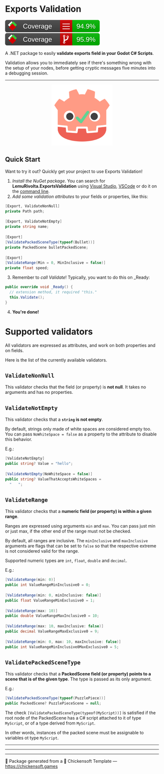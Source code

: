 # Exports Validation

![line coverage][line-coverage] ![branch coverage][branch-coverage]

A .NET package to easily **validate exports field in your Godot C# Scripts**.

Validation allows you to immediately see if there's something wrong with the setup of your nodes, before getting cryptic messages five minutes into a debugging session.

---

<p align="center">
<img alt="ExportsValidation" src="ExportsValidation/icon.svg" width="200">
</p>

## Quick Start

Want to try it out? Quickly get your project to use Exports Validation!

1. *Install the NuGet package*. You can search for **LemuRivolta.ExportsValidation** using [Visual Studio](https://learn.microsoft.com/en-us/nuget/quickstart/install-and-use-a-package-in-visual-studio#nuget-package-manager), [VSCode](https://code.visualstudio.com/docs/csharp/package-management) or do it on the [command line](https://learn.microsoft.com/en-us/nuget/reference/cli-reference/cli-ref-install).
2. *Add some validation attributes* to your fields or properties, like this:
  ```csharp
  [Export, ValidateNonNull]
  private Path path;

  [Export, ValidateNotEmpty]
  private string name;

  [Export]
  [ValidatePackedSceneType(typeof(Bullet))]
  private PackedScene bulletPackedScene;

  [Export]
  [ValidateRange(Min = 0, MinInclusive = false)]
  private float speed;
  ```
3. Remember to *call Validate*! Typically, you want to do this on _Ready:
  ```csharp
  public override void _Ready() {
    // extension method, it required "this."
    this.Validate();
  }
  ```
4. **You're done!**

# Supported validators

All validators are expressed as attributes, and work on both properties and on fields.

Here is the list of the currently available validators.

## `ValidateNonNull`

This validator checks that the field (or property) is **not null**. It takes no arguments and has no properties.

## `ValidateNotEmpty`

This validator checks that a **`string` is not empty**.

By default, strings only made of white spaces are considered empty too. You can pass `NoWhiteSpace = false` as a property to the attribute to disable this behavior.

E.g.:

```csharp
[ValidateNotEmpty]
public string? Value = "hello";

[ValidateNotEmpty(NoWhiteSpace = false)]
public string? ValueThatAcceptsWhiteSpaces =
  "   ";
```

## `ValidateRange`

This validator checks that a **numeric field (or property) is within a given range**.

Ranges are expressed using arguments `min` and `max`. You can pass just min or just max, if the other end of the range must not be checked.

By default, all ranges are inclusive. The `minInclusive` and `maxInclusive` arguments are flags that can be set to `false` so that the respective extreme is not considered valid for the range.

Supported numeric types are `int`, `float`, `double` and `decimal`.

E.g.:

```csharp
[ValidateRange(min: 0)]
public int ValueRangeMinInclusive0 = 0;

[ValidateRange(min: 0, minInclusive: false)]
public float ValueRangeMinExclusive0 = 1;

[ValidateRange(max: 10)]
public double ValueRangeMaxInclusive0 = 10;

[ValidateRange(max: 10, maxInclusive: false)]
public decimal ValueRangeMaxExclusive0 = 9;

[ValidateRange(min: 0, max: 10, maxInclusive: false)]
public int ValueRangeMinInclusive0MaxExclusive0 = 5;
```

## `ValidatePackedSceneType`

This validator checks that a **PackedScene field (or property) points to a scene that is of the given type**. The type is passed as its only argument.

E.g.:

```csharp
[ValidatePackedSceneType(typeof(PuzzlePiece))]
public PackedScene? PuzzlePieceScene = null;
```

The check `[ValidatePackedSceneType(typeof(MyScript))]` is satisfied if the root node of the PackedScene has a C# script attached to it of type `MyScript`, or of a type derived from `MyScript`.

In other words, instances of the packed scene must be assignable to variables ot type `MyScript`.

---
---
---

🐣 Package generated from a 🐤 Chickensoft Template — <https://chickensoft.games>

[line-coverage]: ExportsValidation.Tests/badges/line_coverage.svg
[branch-coverage]: ExportsValidation.Tests/badges/branch_coverage.svg